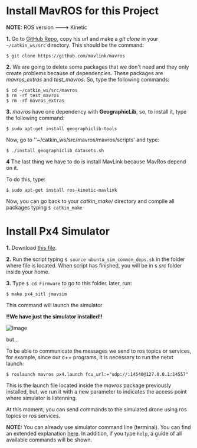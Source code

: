 # Install MavROS for this Project

**NOTE:** ROS version ---> Kinetic

**1.** Go to [GitHub Repo](https://github.com/mavlink/mavros), copy his url and make a *git clone* in your ``~/catkin_ws/src`` directory. This should be the command:
```
$ git clone https://github.com/mavlink/mavros
```

**2.** We are going to delete some packages that we don't need and they only create problems because of dependencies. These packages are *mavros_extras* and *test_mavros*. So, type the following commands:
```
$ cd ~/catkin_ws/src/mavros
$ rm -rf test_mavros
$ rm -rf mavros_extras
```

**3.** *mavros* have one dependency with **GeographicLib**, so, to install it, type the following command:
```
$ sudo apt-get install geographiclib-tools
```
Now, go to ''~/catkin_ws/src/mavros/mavros/scripts' and type:
```
$ ./install_geographiclib_datasets.sh
```

**4** The last thing we have to do is install MavLink because MavRos depend on it.

To do this, type:
```
$ sudo apt-get install ros-kinetic-mavlink
```

Now, you can go back to your *catkin_make/* directory and compile all packages typing ``$ catkin_make``

# Install Px4 Simulator

**1.** Download [this file](https://raw.githubusercontent.com/PX4/Devguide/v1.9.0/build_scripts/ubuntu_sim_common_deps.sh).

**2.** Run the script typing ``$ source ubuntu_sim_common_deps.sh`` in the folder where file is located. When script has finished, you will be in s *src* folder inside your home.

**3.** Type ``$ cd Firmware`` to go to this folder. later, run:

```
$ make px4_sitl jmavsim
```

This command will launch the simulator

**!!We have just the simulator installed!!**

![Image](https://github.com/RoboTech-URJC/Icarus-Project/tree/master/docs/simulator_doc.jpg)

but...

To be able to communicate the messages we send to ros topics or services, for example, since our c++ programs, it is necessary to run the netxt launch:

```
$ roslaunch mavros px4.launch fcu_url:="udp://:14540@127.0.0.1:14557"
```

This is the launch file located inside the *mavros* package previously installed, but, we run it with a new parameter to indicates the access point where simulator is listenning.

At this moment, you can send commands to the simulated drone using ros topics or ros services.

**NOTE:** You can already use simulator command line (terminal). You can find an extended explanation [here](https://dev.px4.io/v1.9.0/en/setup/building_px4.html). In addition, if you type ``help``, a guide of all available commands will be shown.

